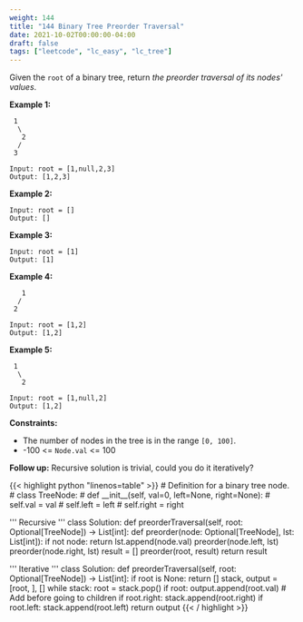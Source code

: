 ```yaml
---
weight: 144
title: "144 Binary Tree Preorder Traversal"
date: 2021-10-02T00:00:00-04:00
draft: false
tags: ["leetcode", "lc_easy", "lc_tree"]
---
```


Given the `root` of a binary tree, return _the preorder traversal of its nodes' values_.

**Example 1:**
```
 1
  \
   2
  /
 3

Input: root = [1,null,2,3]
Output: [1,2,3]
```

**Example 2:**
```
Input: root = []
Output: []
```

**Example 3:**
```
Input: root = [1]
Output: [1]
```

**Example 4:**
```
   1
  /
 2

Input: root = [1,2]
Output: [1,2]
```

**Example 5:**
```
 1
  \
   2

Input: root = [1,null,2]
Output: [1,2]
```

**Constraints:**
- The number of nodes in the tree is in the range `[0, 100]`.
- -100 <= `Node.val` <= 100

**Follow up:** Recursive solution is trivial, could you do it iteratively?

<div class="tabs"></div>
<div class="tab-content">

<div id="python" class="lang">
{{< highlight python "linenos=table" >}}
# Definition for a binary tree node.
# class TreeNode:
#     def __init__(self, val=0, left=None, right=None):
#         self.val = val
#         self.left = left
#         self.right = right

''' Recursive '''
class Solution:
    def preorderTraversal(self, root: Optional[TreeNode]) -> List[int]:
        def preorder(node: Optional[TreeNode], lst: List[int]):
            if not node:
                return
            lst.append(node.val)
            preorder(node.left, lst)
            preorder(node.right, lst)
        result = []
        preorder(root, result)
        return result

''' Iterative '''
class Solution:
    def preorderTraversal(self, root: Optional[TreeNode]) -> List[int]:
        if root is None:
            return []
        stack, output = [root, ], []
        while stack:
            root = stack.pop()
            if root:
                output.append(root.val) # Add before going to children
                if root.right:
                    stack.append(root.right)
                if root.left:
                    stack.append(root.left)
        return output
{{< / highlight >}}
</div>
</div>
